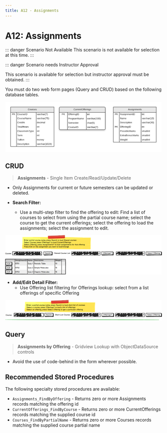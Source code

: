```yaml
---
title: A12 - Assignments
---
```

# A12: Assignments

::: danger Scenario Not Available
This scenario is not available for selection at this time.
:::

::: danger Scenario needs Instructor Approval 

This scenario is available for selection but instructor approval must be obtained.
:::

You must do two web form pages (Query and CRUD) based on the following database tables.

![ERD for A12](./A12.png)

## CRUD

> **Assignments** - Single Item Create/Read/Update/Delete

- Only Assignments for current or future semesters can be updated or deleted.

- **Search Filter:**
  - Use a multi-step filter to find the offering to edit: Find a list of courses to select from using the partial course name; select the course to get the current offerings; select the offering to load the assignments; select the assignment to edit.
  
 ![Form A Assignment Filter](./A12MockupSearch.png)
  
- **Add/Edit Detail Filter:**
  - Use Offering list filtering for Offerings lookup: select from a list offerings of specific Offering

![Form A Offering Filter](./A12MockupFilter.png)

## Query

> **Assignments by Offering** - Gridview Lookup with ObjectDataSource controls

- Avoid the use of code-behind in the form wherever possible.

## Recommended Stored Procedures

The following specialty stored procedures are available:

- `Assignments_FindByOffering` - Returns zero or more Assignments records matching the offering id
- `CurrentOfferings_FindByCourse` - Returns zero or more CurrentOfferings records matching the supplied course id
- `Courses_FindByPartialName` - Returns zero or more Courses records matching the supplied course partial name
